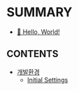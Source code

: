 # SUMMARY

- [🫡 Hello, World!](README.md)

## CONTENTS

- [개발환경](/environment/README.md)
  - [Initial Settings](/environment/initial-settings.md)
